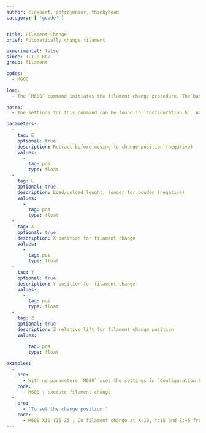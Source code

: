```yaml
---
author: clexpert, petrzjunior, thinkyhead
category: [ 'gcode' ]


title: Filament Change
brief: Automatically change filament

experimental: false
since: 1.1.0-RC7
group: filament

codes:
  - M600

long:
  - The `M600` command initiates the filament change procedure. The basic procedure will move the print head away from the print, eject the filament, wait for new filament to be inserted and the user to confirm, load and prime the filament, and continue with the print. `M600` may be initiated automatically if a filament runout sensor is installed.

notes:
  - The settings for this command can be found in `Configuration.h`. At this time `M600` requires an LCD controller.

parameters:
  -
    tag: E
    optional: true
    description: Retract before moving to change position (negative)
    values:
      -
        tag: pos
        type: float
  -
    tag: L
    optional: true
    description: Load/unload lenght, longer for bowden (negative)
    values:
      -
        tag: pos
        type: float
  -
    tag: X
    optional: true
    description: X position for filament change
    values:
      -
        tag: pos
        type: float
  -
    tag: Y
    optional: true
    description: Y position for filament change
    values:
      -
        tag: pos
        type: float
  -
    tag: Z
    optional: true
    description: Z relative lift for filament change position
    values:
      -
        tag: pos
        type: float

examples:
  -
    pre:
      - With no parameters `M600` uses the settings in `Configuration.h`.
    code:
      - M600 ; execute filament change
  -
    pre:
      - 'To set the change position:'
    code:
      - M600 X10 Y15 Z5 ; Do filament change at X:10, Y:15 and Z:+5 from current
---
```

